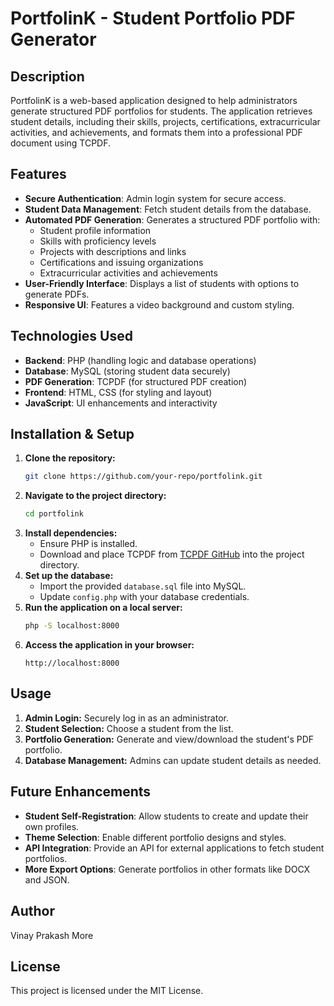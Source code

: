 # PortfolinK - Student Portfolio PDF Generator

## Description
PortfolinK is a web-based application designed to help administrators generate structured PDF portfolios for students. The application retrieves student details, including their skills, projects, certifications, extracurricular activities, and achievements, and formats them into a professional PDF document using TCPDF.

## Features
- **Secure Authentication**: Admin login system for secure access.
- **Student Data Management**: Fetch student details from the database.
- **Automated PDF Generation**: Generates a structured PDF portfolio with:
  - Student profile information
  - Skills with proficiency levels
  - Projects with descriptions and links
  - Certifications and issuing organizations
  - Extracurricular activities and achievements
- **User-Friendly Interface**: Displays a list of students with options to generate PDFs.
- **Responsive UI**: Features a video background and custom styling.

## Technologies Used
- **Backend**: PHP (handling logic and database operations)
- **Database**: MySQL (storing student data securely)
- **PDF Generation**: TCPDF (for structured PDF creation)
- **Frontend**: HTML, CSS (for styling and layout)
- **JavaScript**: UI enhancements and interactivity

## Installation & Setup
1. **Clone the repository:**
   ```sh
   git clone https://github.com/your-repo/portfolink.git
   ```
2. **Navigate to the project directory:**
   ```sh
   cd portfolink
   ```
3. **Install dependencies:**
   - Ensure PHP is installed.
   - Download and place TCPDF from [TCPDF GitHub](https://github.com/tecnickcom/TCPDF) into the project directory.
4. **Set up the database:**
   - Import the provided `database.sql` file into MySQL.
   - Update `config.php` with your database credentials.
5. **Run the application on a local server:**
   ```sh
   php -S localhost:8000
   ```
6. **Access the application in your browser:**
   ```
   http://localhost:8000
   ```

## Usage
1. **Admin Login:** Securely log in as an administrator.
2. **Student Selection:** Choose a student from the list.
3. **Portfolio Generation:** Generate and view/download the student's PDF portfolio.
4. **Database Management:** Admins can update student details as needed.

## Future Enhancements
- **Student Self-Registration**: Allow students to create and update their own profiles.
- **Theme Selection**: Enable different portfolio designs and styles.
- **API Integration**: Provide an API for external applications to fetch student portfolios.
- **More Export Options**: Generate portfolios in other formats like DOCX and JSON.

## Author
Vinay Prakash More

## License
This project is licensed under the MIT License.

